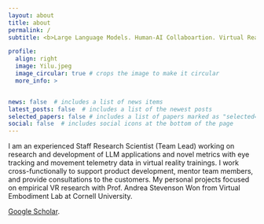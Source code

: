 ```yaml
---
layout: about
title: about
permalink: /
subtitle: <b>Large Language Models. Human-AI Collaboartion. Virtual Reality.</b>

profile:
  align: right
  image: Yilu.jpeg
  image_circular: true # crops the image to make it circular
  more_info: >


news: false  # includes a list of news items
latest_posts: false  # includes a list of the newest posts
selected_papers: false # includes a list of papers marked as "selected={true}"
social: false  # includes social icons at the bottom of the page
---
```


I am an experienced Staff Research Scientist (Team Lead) working on research and development of LLM applications and novel metrics with eye tracking and movement telemetry data in virtual reality trainings. I work cross-functionally to support product development, mentor team members, and provide consultations to the customers. My personal projects focused on empirical VR research with Prof. Andrea Stevenson Won from Virtual Embodiment Lab at Cornell University.

 [Google Scholar](https://scholar.google.com/citations?hl=en&user=vpsl32UAAAAJ&view_op=list_works&sortby=pubdate).
